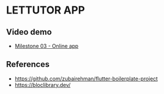 # LETTUTOR APP
## Video demo
- [Milestone 03 - Online app](https://www.youtube.com/watch?v=m1gnfRetoNc)

## References
- https://github.com/zubairehman/flutter-boilerplate-project
- https://bloclibrary.dev/